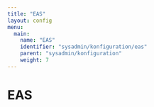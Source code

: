 ```yaml
---
title: "EAS"
layout: config
menu:
  main:
    name: "EAS"
    identifier: "sysadmin/konfiguration/eas"
    parent: "sysadmin/konfiguration"
    weight: 7
---
```

# EAS